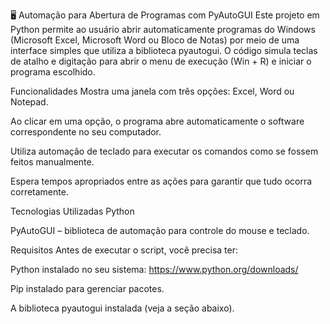 🖥️ Automação para Abertura de Programas com PyAutoGUI
Este projeto em Python permite ao usuário abrir automaticamente programas do Windows (Microsoft Excel, Microsoft Word ou Bloco de Notas) por meio de uma interface simples que utiliza a biblioteca pyautogui. O código simula teclas de atalho e digitação para abrir o menu de execução (Win + R) e iniciar o programa escolhido.

Funcionalidades
Mostra uma janela com três opções: Excel, Word ou Notepad.

Ao clicar em uma opção, o programa abre automaticamente o software correspondente no seu computador.

Utiliza automação de teclado para executar os comandos como se fossem feitos manualmente.

Espera tempos apropriados entre as ações para garantir que tudo ocorra corretamente.

 Tecnologias Utilizadas
Python 

PyAutoGUI – biblioteca de automação para controle do mouse e teclado.

 Requisitos
Antes de executar o script, você precisa ter:

Python instalado no seu sistema: https://www.python.org/downloads/

Pip instalado para gerenciar pacotes.

A biblioteca pyautogui instalada (veja a seção abaixo).

